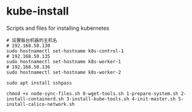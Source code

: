 # kube-install

Scripts and files for installing kubernetes




```shell
# 设置每台机器的主机名
# 192.168.50.130
sudo hostnamectl set-hostname k8s-control-1
# 192.168.50.135
sudo hostnamectl set-hostname k8s-worker-1
# 192.168.50.136
sudo hostnamectl set-hostname k8s-worker-2
```



```
sudo apt install sshpass

chmod +x node-sync-files.sh 0-wget-tools.sh 1-prepare-system.sh 2-install-containerd.sh 3-install-kube-tools.sh 4-init-master.sh 5-install-calico-network.sh
```







